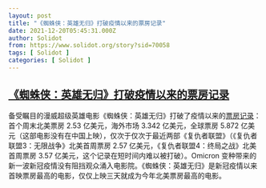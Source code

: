 ```yaml
---
layout: post
title: "《蜘蛛侠：英雄无归》打破疫情以来的票房记录"
date: 2021-12-20T05:45:31.000Z
author: Solidot
from: https://www.solidot.org/story?sid=70058
tags: [ Solidot ]
categories: [ Solidot ]
---
```

<!--1639979131000-->
[《蜘蛛侠：英雄无归》打破疫情以来的票房记录](https://www.solidot.org/story?sid=70058)
------

<div>
备受瞩目的漫威超级英雄电影《蜘蛛侠：英雄无归》打破了疫情以来的<a href="https://www.boxofficemojo.com/article/ed3346072580/?ref_=bo_hm_hp">票房记录</a>：首个周末北美票房 2.53 亿美元，海外市场 3.342 亿美元，全球票房 5.872 亿美元（这部电影没有在中国上映），仅次于仅次于最近两部《复仇者联盟》（《复仇者联盟3：无限战争》北美首周票房 2.57 亿美元，《复仇者联盟4：终局之战》北美首周票房 3.57 亿美元，这个记录在短时间内难以被打破）。Omicron 变种带来的新一波新冠疫情没有阻挡观众涌入电影院。《蜘蛛侠：英雄无归》是新冠疫情以来首映票房最高的电影，仅仅上映三天就成为今年北美票房最高的电影。
</div>

